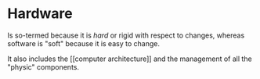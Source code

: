 # Hardware

Is so-termed because it is $hard$ or rigid with respect to changes, whereas software is "soft" because it is easy to change.

It also includes the [[computer architecture]] and the management of all the "physic" components.